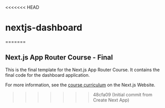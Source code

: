 <<<<<<< HEAD
# nextjs-dashboard
=======
## Next.js App Router Course - Final

This is the final template for the Next.js App Router Course. It contains the final code for the dashboard application.

For more information, see the [course curriculum](https://nextjs.org/learn) on the Next.js Website.
>>>>>>> 48cfa09 (Initial commit from Create Next App)

